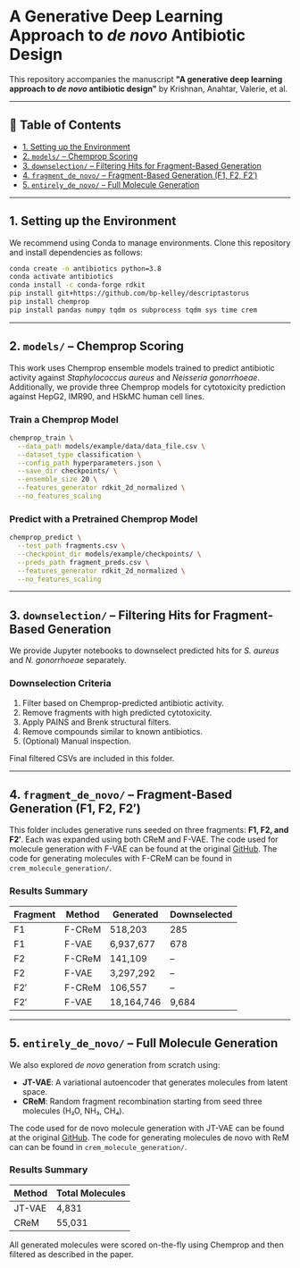 # A Generative Deep Learning Approach to _de novo_ Antibiotic Design

This repository accompanies the manuscript **"A generative deep learning approach to _de novo_ antibiotic design"** by Krishnan, Anahtar, Valerie, et al.

---

## 📁 Table of Contents

- [1. Setting up the Environment](#1-setting-up-the-environment)
- [2. `models/` – Chemprop Scoring](#2-models--chemprop-scoring)
- [3. `downselection/` – Filtering Hits for Fragment-Based Generation](#3-downselection--filtering-hits-for-fragment-based-generation)
- [4. `fragment_de_novo/` – Fragment-Based Generation (F1, F2, F2′)](#4-fragment_de_novo--fragment-based-generation-f1-f2-f2)
- [5. `entirely_de_novo/` – Full Molecule Generation](#5-entirely_de_novo--full-molecule-generation)
  
---

## 1. Setting up the Environment

We recommend using Conda to manage environments. Clone this repository and install dependencies as follows:

```bash
conda create -n antibiotics python=3.8
conda activate antibiotics
conda install -c conda-forge rdkit
pip install git+https://github.com/bp-kelley/descriptastorus
pip install chemprop
pip install pandas numpy tqdm os subprocess tqdm sys time crem 
```

---

## 2. `models/` – Chemprop Scoring

This work uses Chemprop ensemble models trained to predict antibiotic activity against _Staphylococcus aureus_ and _Neisseria gonorrhoeae_. Additionally, we provide three Chemprop models for cytotoxicity prediction against HepG2, IMR90, and HSkMC human cell lines.

### Train a Chemprop Model

```bash
chemprop_train \
  --data_path models/example/data/data_file.csv \
  --dataset_type classification \
  --config_path hyperparameters.json \
  --save_dir checkpoints/ \
  --ensemble_size 20 \
  --features_generator rdkit_2d_normalized \
  --no_features_scaling
```

### Predict with a Pretrained Chemprop Model

```bash
chemprop_predict \
  --test_path fragments.csv \
  --checkpoint_dir models/example/checkpoints/ \
  --preds_path fragment_preds.csv \
  --features_generator rdkit_2d_normalized \
  --no_features_scaling
```

---

## 3. `downselection/` – Filtering Hits for Fragment-Based Generation

We provide Jupyter notebooks to downselect predicted hits for _S. aureus_ and _N. gonorrhoeae_ separately.

### Downselection Criteria

1. Filter based on Chemprop-predicted antibiotic activity.
2. Remove fragments with high predicted cytotoxicity.
3. Apply PAINS and Brenk structural filters.
4. Remove compounds similar to known antibiotics.
5. (Optional) Manual inspection.

Final filtered CSVs are included in this folder.

---

## 4. `fragment_de_novo/` – Fragment-Based Generation (F1, F2, F2′)

This folder includes generative runs seeded on three fragments: **F1, F2, and F2′**. Each was expanded using both CReM and F-VAE. The code used for molecule generation with F-VAE can be found at the original [GitHub](https://github.com/wengong-jin/multiobj-rationale). The code for generating molecules with F-CReM can be found in `crem_molecule_generation/`. 

### Results Summary

| Fragment | Method   | Generated   | Downselected |
|----------|----------|-------------|--------------|
| F1       | F-CReM   | 518,203     | 285          |
| F1       | F-VAE    | 6,937,677   | 678          |
| F2       | F-CReM   | 141,109     | –            |
| F2       | F-VAE    | 3,297,292   | –            |
| F2′      | F-CReM   | 106,557     | –            |
| F2′      | F-VAE    | 18,164,746  | 9,684        |

---

## 5. `entirely_de_novo/` – Full Molecule Generation

We also explored _de novo_ generation from scratch using:

- **JT-VAE**: A variational autoencoder that generates molecules from latent space. 
- **CReM**: Random fragment recombination starting from seed three molecules (H₂O, NH₃, CH₄).

The code used for de novo molecule generation with JT-VAE can be found at the original [GitHub](https://github.com/wengong-jin/hgraph2graph). The code for generating molecules de novo with ReM can can be found in `crem_molecule_generation/`. 

### Results Summary

| Method  | Total Molecules |
|---------|------------------|
| JT-VAE  | 4,831            |
| CReM    | 55,031           |

All generated molecules were scored on-the-fly using Chemprop and then filtered as described in the paper. 
